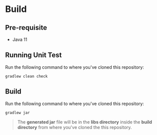 # Build

## Pre-requisite

* Java 11

## Running Unit Test

Run the following command to where you've cloned this repository:

```
gradlew clean check
```

## Build

Run the following command to where you've cloned this repository:

```
gradlew jar
```

> The **generated jar** file will be in the **libs directory** inside the **build directory** from where you've cloned the this repository.

